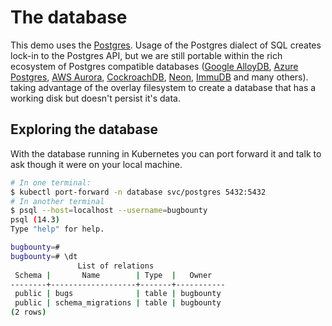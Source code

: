 # The database

This demo uses the [Postgres](https://www.postgresql.org). Usage of the Postgres dialect of SQL creates lock-in to the Postgres API, but we are still portable within the rich ecosystem of Postgres compatible databases ([Google AlloyDB](https://cloud.google.com/alloydb), [Azure Postgres](https://azure.microsoft.com/en-ca/services/postgresql/), [AWS Aurora](https://aws.amazon.com/blogs/aws/amazon-aurora-postgresql-serverless-now-generally-available/), [CockroachDB](https://www.cockroachlabs.com/), [Neon](https://neon.tech/), [ImmuDB](https://docs.immudb.io/master) and many others).
taking advantage of the overlay filesystem to create a database that has a working disk but doesn't persist it's data.

## Exploring the database

With the database running in Kubernetes you can port forward it and talk to ask though it were on your local machine.

```bash
# In one terminal:
$ kubectl port-forward -n database svc/postgres 5432:5432
# In another terminal
$ psql --host=localhost --username=bugbounty
psql (14.3)
Type "help" for help.

bugbounty=# 
bugbounty=# \dt
               List of relations
 Schema |       Name        | Type  |   Owner   
--------+-------------------+-------+-----------
 public | bugs              | table | bugbounty
 public | schema_migrations | table | bugbounty
(2 rows)
```
